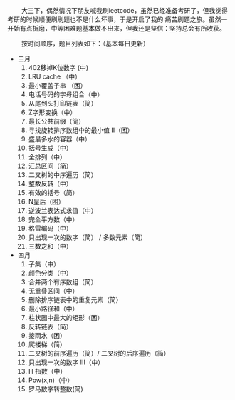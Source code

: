 &nbsp;&nbsp;&nbsp;&nbsp;&nbsp;&nbsp;&nbsp;&nbsp;大三下，偶然情况下朋友喊我刷leetcode，虽然已经准备考研了，但我觉得考研的时候顺便刷刷题也不是什么坏事，于是开启了我的
痛苦刷题之旅。虽然一开始有点折磨，中等困难题基本做不出来，但我还是坚信：坚持总会有所收获。   

&nbsp;&nbsp;&nbsp;&nbsp;&nbsp;&nbsp;&nbsp;&nbsp;按时间顺序，题目列表如下：（基本每日更新）
* 三月
	1. 402移掉K位数字 (中)
	2. LRU cache （中）
	3. 最小覆盖子串 （困）
	4. 电话号码的字母组合（中）
	5. 从尾到头打印链表（简）
	6. Z字形变换（中）
	7. 最长公共前缀（简）
	8. 寻找旋转排序数组中的最小值 II（困）
	9. 盛最多水的容器（中）
	10. 括号生成（中）
	11. 全排列（中）
	12. 汇总区间（简）
	13. 二叉树的中序遍历（简）
	14. 整数反转（中）
	15. 有效的括号（简）
	16. N皇后（困）
	17. 逆波兰表达式求值（中）
	18. 完全平方数（中）
	19. 格雷编码（中）
	20. 只出现一次的数字（简） / 多数元素（简）
	21. 三数之和（中）
* 四月
	1. 子集（中）
	2. 颜色分类（中）
	3. 合并两个有序数组（简）
	4. 无重叠区间（中）
	5. 删除排序链表中的重复元素（简）
	6. 最小路径和（中）
	7. 柱状图中最大的矩形（困）
	8. 反转链表（简）
	9. 接雨水（困）
	10. 爬楼梯（简）
	11. 二叉树的前序遍历（简）/ 二叉树的后序遍历（简）
	12. 只出现一次的数字 III（中） 
	13. H 指数（中） 
	14. Pow(x,n)（中）
    15. 罗马数字转整数(简)
